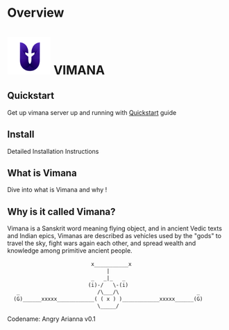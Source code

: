 # Overview

# <img src="../img/logo.png" alt="drawing" width="100"/> VIMANA 


## Quickstart 

Get up vimana server up and running with [Quickstart](quickstart.md) guide

## Install 

Detailed Installation Instructions

## What is Vimana

Dive into what is Vimana and why !

## Why is it called Vimana?

Vimana is a Sanskrit word meaning flying object, and in ancient Vedic texts and Indian epics, Vimanas are described as vehicles used by the "gods" to travel the sky, fight wars again each other, and spread wealth and knowledge among primitive ancient people.

                               x___________x
                                    |
                               _   _|_   _
                              (i)-/   \-(i)
       _                         /\___/\                         _
      (G)______xxxxx____________( ( x ) )____________xxxxx______(G)
                                 \_____/

Codename: Angry Arianna v0.1